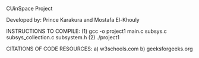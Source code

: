 CUinSpace Project

Developed by: Prince Karakura and Mostafa El-Khouly

INSTRUCTIONS TO COMPILE:
	(1) gcc -o project1 main.c subsys.c subsys_collection.c subsystem.h
	(2) ./project1

CITATIONS OF CODE RESOURCES:
	a) w3schools.com
	b) geeksforgeeks.org


